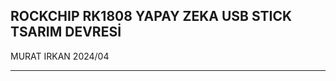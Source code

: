 ROCKCHIP RK1808 YAPAY ZEKA USB STICK TSARIM DEVRESİ
---------------------------------------------------
MURAT IRKAN 2024/04
*******************
